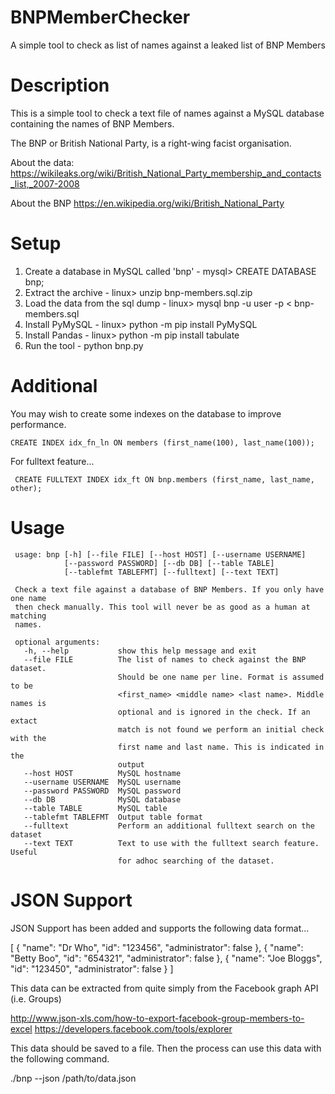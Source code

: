 # BNPMemberChecker
A simple tool to check as list of names against a leaked list of BNP Members

# Description

This is a simple tool to check a text file of names against a MySQL database containing the names of BNP Members.

The BNP or British National Party, is a right-wing facist organisation.

About the data: https://wikileaks.org/wiki/British_National_Party_membership_and_contacts_list,_2007-2008

About the BNP https://en.wikipedia.org/wiki/British_National_Party

# Setup

1. Create a database in MySQL called 'bnp' - mysql> CREATE DATABASE bnp;
2. Extract the archive - linux> unzip bnp-members.sql.zip
3. Load the data from the sql dump - linux> mysql bnp -u user -p < bnp-members.sql
4. Install PyMySQL - linux> python -m pip install PyMySQL
5. Install Pandas - linux> python -m pip install tabulate
6. Run the tool - python bnp.py

# Additional

You may wish to create some indexes on the database to improve performance.

```
CREATE INDEX idx_fn_ln ON members (first_name(100), last_name(100));
```
For fulltext feature...
```
 CREATE FULLTEXT INDEX idx_ft ON bnp.members (first_name, last_name, other);
```
 # Usage
```
 usage: bnp [-h] [--file FILE] [--host HOST] [--username USERNAME]
            [--password PASSWORD] [--db DB] [--table TABLE]
            [--tablefmt TABLEFMT] [--fulltext] [--text TEXT]

 Check a text file against a database of BNP Members. If you only have one name
 then check manually. This tool will never be as good as a human at matching
 names.

 optional arguments:
   -h, --help           show this help message and exit
   --file FILE          The list of names to check against the BNP dataset.
                        Should be one name per line. Format is assumed to be
                        <first_name> <middle name> <last name>. Middle names is
                        optional and is ignored in the check. If an extact
                        match is not found we perform an initial check with the
                        first name and last name. This is indicated in the
                        output
   --host HOST          MySQL hostname
   --username USERNAME  MySQL username
   --password PASSWORD  MySQL password
   --db DB              MySQL database
   --table TABLE        MySQL table
   --tablefmt TABLEFMT  Output table format
   --fulltext           Perform an additional fulltext search on the dataset
   --text TEXT          Text to use with the fulltext search feature. Useful
                        for adhoc searching of the dataset.
```
# JSON Support

JSON Support has been added and supports the following data format...

[
 {
   "name": "Dr Who",
   "id": "123456",
   "administrator": false
 },
 {
   "name": "Betty Boo",
   "id": "654321",
   "administrator": false
 },
 {
   "name": "Joe Bloggs",
   "id": "123450",
   "administrator": false
 }
 ]

 This data can be extracted from quite simply from the Facebook graph API (i.e. Groups)

http://www.json-xls.com/how-to-export-facebook-group-members-to-excel
https://developers.facebook.com/tools/explorer

This data should be saved to a file. Then the process can use this data with the following command.

./bnp --json /path/to/data.json
